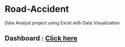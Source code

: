 # Road-Accident
Data Analyst project using Excel with Data Visualization

## Dashboard : [Click here](https://github.com/Ashutosh-data-analyst/Road-Accident/blob/main/Dashboard-Image.png)
